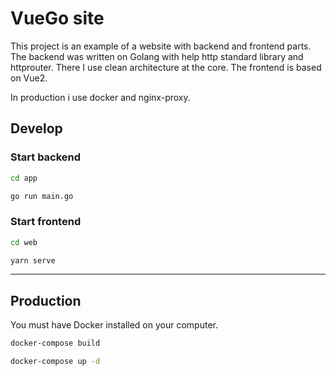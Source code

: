 # VueGo site
This project is an example of a website with backend and frontend parts. The backend was written on Golang with help http standard library and httprouter. There I use clean architecture at the core. The frontend is based on Vue2.

In production i use docker and nginx-proxy. 

## Develop

### Start backend
```bash
cd app
```
```bash
go run main.go
```

### Start frontend
```bash
cd web
```
```bash
yarn serve
```
---
## Production

You must have Docker installed on your computer.

```bash
docker-compose build
```

```bash
docker-compose up -d
```